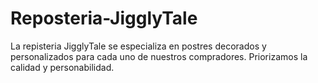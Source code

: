 # Reposteria-JigglyTale
La repisteria JigglyTale se especializa en postres decorados y personalizados para cada uno de nuestros compradores. Priorizamos la calidad y personabilidad.
